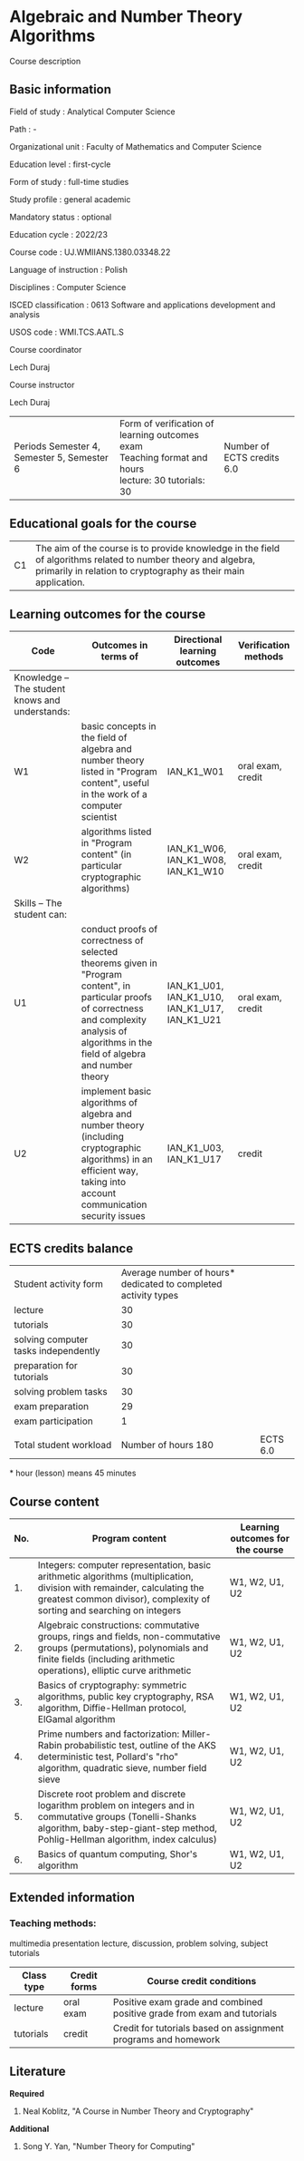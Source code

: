 # Algebraic and Number Theory Algorithms

Course description

## Basic information

Field of study
:   Analytical Computer Science

Path
:   -

Organizational unit
:   Faculty of Mathematics and Computer Science

Education level
:   first-cycle

Form of study
:   full-time studies

Study profile
:   general academic

Mandatory status
:   optional

Education cycle
:   2022/23

Course code
:   UJ.WMIIANS.1380.03348.22

Language of instruction
:   Polish

Disciplines
:   Computer Science

ISCED classification
:   0613 Software and applications development and analysis

USOS code
:   WMI.TCS.AATL.S

Course coordinator

Lech Duraj

Course instructor

Lech Duraj

|  |  |  |
| --- | --- | --- |
| Periods Semester 4, Semester 5, Semester 6 | Form of verification of learning outcomes <br/> exam <br/>Teaching format and hours <br/> lecture: 30   tutorials: 30 | Number of ECTS credits 6.0 |

## Educational goals for the course

|  |  |
| --- | --- |
| C1 | The aim of the course is to provide knowledge in the field of algorithms related to number theory and algebra, primarily in relation to cryptography as their main application. |

## Learning outcomes for the course

| Code | Outcomes in terms of | Directional learning outcomes | Verification methods |
| --- | --- | --- | --- |
| Knowledge – The student knows and understands: | | | |
| W1 | basic concepts in the field of algebra and number theory listed in "Program content", useful in the work of a computer scientist | IAN\_K1\_W01 | oral exam, credit |
| W2 | algorithms listed in "Program content" (in particular cryptographic algorithms) | IAN\_K1\_W06, IAN\_K1\_W08, IAN\_K1\_W10 | oral exam, credit |
| Skills – The student can: | | | |
| U1 | conduct proofs of correctness of selected theorems given in "Program content", in particular proofs of correctness and complexity analysis of algorithms in the field of algebra and number theory | IAN\_K1\_U01, IAN\_K1\_U10, IAN\_K1\_U17, IAN\_K1\_U21 | oral exam, credit |
| U2 | implement basic algorithms of algebra and number theory (including cryptographic algorithms) in an efficient way, taking into account communication security issues | IAN\_K1\_U03, IAN\_K1\_U17 | credit |

## ECTS credits balance

|  |  |  |
| --- | --- | --- |
| Student activity form | Average number of hours* dedicated to completed activity types | |
| lecture | 30 | |
| tutorials | 30 | |
| solving computer tasks independently | 30 | |
| preparation for tutorials | 30 | |
| solving problem tasks | 30 | |
| exam preparation | 29 | |
| exam participation | 1 | |
|  | | |
| Total student workload | Number of hours 180 | ECTS 6.0 |

\* hour (lesson) means 45 minutes

## Course content

| No. | Program content | Learning outcomes for the course |
| --- | --- | --- |
| 1. | Integers: computer representation, basic arithmetic algorithms (multiplication, division with remainder, calculating the greatest common divisor), complexity of sorting and searching on integers | W1, W2, U1, U2 |
| 2. | Algebraic constructions: commutative groups, rings and fields, non-commutative groups (permutations), polynomials and finite fields (including arithmetic operations), elliptic curve arithmetic | W1, W2, U1, U2 |
| 3. | Basics of cryptography: symmetric algorithms, public key cryptography, RSA algorithm, Diffie-Hellman protocol, ElGamal algorithm | W1, W2, U1, U2 |
| 4. | Prime numbers and factorization: Miller-Rabin probabilistic test, outline of the AKS deterministic test, Pollard's "rho" algorithm, quadratic sieve, number field sieve | W1, W2, U1, U2 |
| 5. | Discrete root problem and discrete logarithm problem on integers and in commutative groups (Tonelli-Shanks algorithm, baby-step-giant-step method, Pohlig-Hellman algorithm, index calculus) | W1, W2, U1, U2 |
| 6. | Basics of quantum computing, Shor's algorithm | W1, W2, U1, U2 |

## Extended information

### Teaching methods:

multimedia presentation lecture, discussion, problem solving, subject tutorials

| Class type | Credit forms | Course credit conditions |
| --- | --- | --- |
| lecture | oral exam | Positive exam grade and combined positive grade from exam and tutorials |
| tutorials | credit | Credit for tutorials based on assignment programs and homework |

## Literature

**Required** 

1. Neal Koblitz, "A Course in Number Theory and Cryptography"

**Additional** 

1. Song Y. Yan, "Number Theory for Computing"